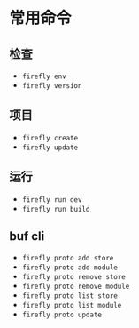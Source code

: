 # 常用命令

## 检查
- `firefly env`
- `firefly version`

## 项目
- `firefly create`
- `firefly update`

## 运行
- `firefly run dev`
- `firefly run build`

## buf cli
- `firefly proto add store`
- `firefly proto add module`
- `firefly proto remove store`
- `firefly proto remove module`
- `firefly proto list store`
- `firefly proto list module`
- `firefly proto update`